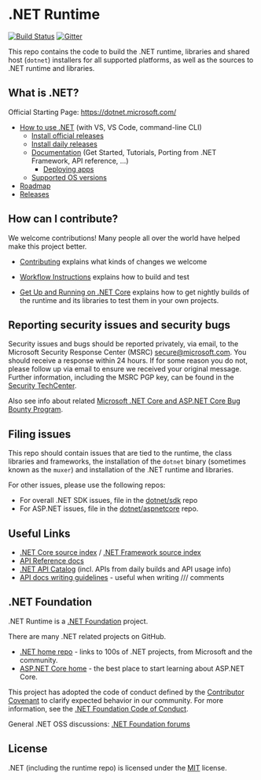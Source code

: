 # .NET Runtime

[![Build Status](https://dnceng.visualstudio.com/public/_apis/build/status/dotnet/runtime/runtime?branchName=master)](https://dnceng.visualstudio.com/public/_build/latest?definitionId=686&branchName=master)
[![Gitter](https://badges.gitter.im/Join%20Chat.svg)](https://gitter.im/dotnet/runtime)

This repo contains the code to build the .NET runtime, libraries and shared host (`dotnet`) installers for
all supported platforms, as well as the sources to .NET runtime and libraries.

## What is .NET?

Official Starting Page: https://dotnet.microsoft.com/

* [How to use .NET](https://docs.microsoft.com/dotnet/core/get-started) (with VS, VS Code, command-line CLI)
  * [Install official releases](https://dotnet.microsoft.com/download)
  * [Install daily releases](https://github.com/dotnet/installer#installers-and-binaries)
  * [Documentation](https://docs.microsoft.com/dotnet/core) (Get Started, Tutorials, Porting from .NET Framework, API reference, ...)
    * [Deploying apps](https://docs.microsoft.com/dotnet/core/deploying)
  * [Supported OS versions](https://github.com/dotnet/core/blob/master/os-lifecycle-policy.md)
* [Roadmap](https://github.com/dotnet/core/blob/master/roadmap.md)
* [Releases](https://github.com/dotnet/core/tree/master/release-notes)

## How can I contribute?

We welcome contributions! Many people all over the world have helped make this project better.

* [Contributing](CONTRIBUTING.md) explains what kinds of changes we welcome
- [Workflow Instructions](docs/workflow/README.md) explains how to build and test
* [Get Up and Running on .NET Core](docs/project/dogfooding.md) explains how to get nightly builds of the runtime and its libraries to test them in your own projects.

## Reporting security issues and security bugs

Security issues and bugs should be reported privately, via email, to the Microsoft Security Response Center (MSRC) <secure@microsoft.com>. You should receive a response within 24 hours. If for some reason you do not, please follow up via email to ensure we received your original message. Further information, including the MSRC PGP key, can be found in the [Security TechCenter](https://www.microsoft.com/msrc/faqs-report-an-issue).

Also see info about related [Microsoft .NET Core and ASP.NET Core Bug Bounty Program](https://www.microsoft.com/msrc/bounty-dot-net-core).

## Filing issues

This repo should contain issues that are tied to the runtime, the class libraries and frameworks, the installation of the `dotnet` binary (sometimes known as the `muxer`) and installation of the .NET runtime and libraries.

For other issues, please use the following repos:

- For overall .NET SDK issues, file in the [dotnet/sdk](https://github.com/dotnet/sdk) repo
- For ASP.NET issues, file in the [dotnet/aspnetcore](https://github.com/dotnet/aspnetcore) repo.

## Useful Links

* [.NET Core source index](https://source.dot.net) / [.NET Framework source index](https://referencesource.microsoft.com)
* [API Reference docs](https://docs.microsoft.com/dotnet/api/?view=netcore-3.1)
* [.NET API Catalog](http://apisof.net) (incl. APIs from daily builds and API usage info)
* [API docs writing guidelines](https://github.com/dotnet/dotnet-api-docs/wiki) - useful when writing /// comments

## .NET Foundation

.NET Runtime is a [.NET Foundation](https://www.dotnetfoundation.org/projects) project.

There are many .NET related projects on GitHub.

- [.NET home repo](https://github.com/Microsoft/dotnet) - links to 100s of .NET projects, from Microsoft and the community.
- [ASP.NET Core home](https://docs.microsoft.com/aspnet/core/?view=aspnetcore-3.1) - the best place to start learning about ASP.NET Core.

This project has adopted the code of conduct defined by the [Contributor Covenant](http://contributor-covenant.org/) to clarify expected behavior in our community. For more information, see the [.NET Foundation Code of Conduct](http://www.dotnetfoundation.org/code-of-conduct).

General .NET OSS discussions: [.NET Foundation forums](https://forums.dotnetfoundation.org)

## License

.NET (including the runtime repo) is licensed under the [MIT](LICENSE.TXT) license.
